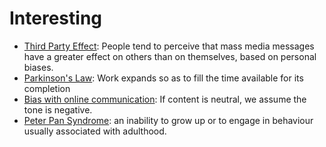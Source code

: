 # Interesting

* [Third Party Effect](https://en.wikipedia.org/wiki/Third-person_effect): People tend to perceive that mass media messages have a greater effect on others than on themselves, based on personal biases.
* [Parkinson's Law](https://en.wikipedia.org/wiki/Parkinson%27s_law): Work expands so as to fill the time available for its completion
* [Bias with online communication](https://github.blog/2015-01-21-how-to-write-the-perfect-pull-request/): If content is neutral, we assume the tone is negative.
* [Peter Pan Syndrome](https://en.wikipedia.org/wiki/Peter_Pan_syndrome): an inability to grow up or to engage in behaviour usually associated with adulthood.
